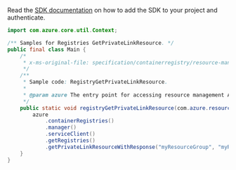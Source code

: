 Read the [SDK documentation](https://github.com/Azure/azure-sdk-for-java/blob/azure-resourcemanager_2.13.0/sdk/resourcemanager/azure-resourcemanager/README.md) on how to add the SDK to your project and authenticate.

```java
import com.azure.core.util.Context;

/** Samples for Registries GetPrivateLinkResource. */
public final class Main {
    /*
     * x-ms-original-file: specification/containerregistry/resource-manager/Microsoft.ContainerRegistry/stable/2021-09-01/examples/RegistryGetPrivateLinkResource.json
     */
    /**
     * Sample code: RegistryGetPrivateLinkResource.
     *
     * @param azure The entry point for accessing resource management APIs in Azure.
     */
    public static void registryGetPrivateLinkResource(com.azure.resourcemanager.AzureResourceManager azure) {
        azure
            .containerRegistries()
            .manager()
            .serviceClient()
            .getRegistries()
            .getPrivateLinkResourceWithResponse("myResourceGroup", "myRegistry", "registry", Context.NONE);
    }
}
```
